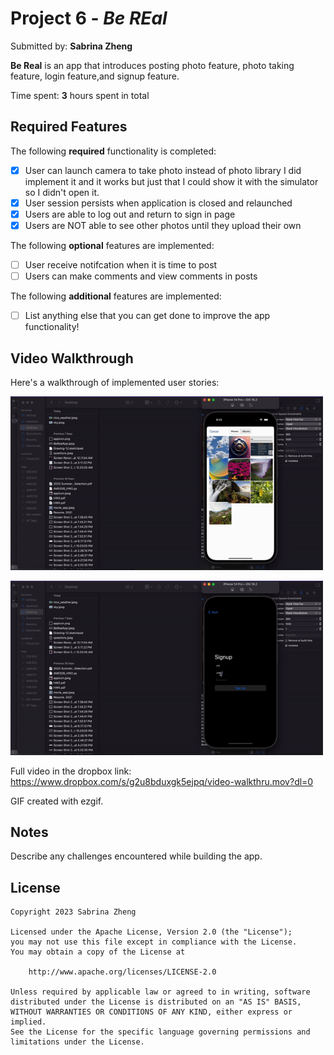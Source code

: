 # Project 6 - *Be REal*

Submitted by: **Sabrina Zheng**

**Be Real** is an app that introduces posting photo feature, photo taking feature, login feature,and signup feature.

Time spent: **3** hours spent in total

## Required Features

The following **required** functionality is completed:

- [X] User can launch camera to take photo instead of photo library
        I did implement it and it works but just that I could show it with the simulator so I didn't open it. 
- [X] User session persists when application is closed and relaunched
- [X] Users are able to log out and return to sign in page
- [X] Users are NOT able to see other photos until they upload their own    
 
The following **optional** features are implemented:

- [ ] User receive notifcation when it is time to post
- [ ] Users can make comments and view comments in posts    

The following **additional** features are implemented:

- [ ] List anything else that you can get done to improve the app functionality!

## Video Walkthrough

Here's a walkthrough of implemented user stories:

<img src='v1.gif' title='Video Walkthrough' width='500' alt='Video Walkthrough' /><br>

<img src='v2.gif' title='Video Walkthrough' width='500' alt='Video Walkthrough' />

Full video in the dropbox link:
https://www.dropbox.com/s/g2u8bduxgk5ejpq/video-walkthru.mov?dl=0

<!-- Replace this with whatever GIF tool you used! -->
GIF created with ezgif. 
<!-- Recommended tools:
[Kap](https://getkap.co/) for macOS
[ScreenToGif](https://www.screentogif.com/) for Windows
[peek](https://github.com/phw/peek) for Linux. -->

## Notes

Describe any challenges encountered while building the app.

## License

    Copyright 2023 Sabrina Zheng

    Licensed under the Apache License, Version 2.0 (the "License");
    you may not use this file except in compliance with the License.
    You may obtain a copy of the License at

        http://www.apache.org/licenses/LICENSE-2.0

    Unless required by applicable law or agreed to in writing, software
    distributed under the License is distributed on an "AS IS" BASIS,
    WITHOUT WARRANTIES OR CONDITIONS OF ANY KIND, either express or implied.
    See the License for the specific language governing permissions and
    limitations under the License.

